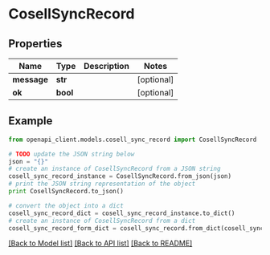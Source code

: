 # CosellSyncRecord


## Properties
Name | Type | Description | Notes
------------ | ------------- | ------------- | -------------
**message** | **str** |  | [optional] 
**ok** | **bool** |  | [optional] 

## Example

```python
from openapi_client.models.cosell_sync_record import CosellSyncRecord

# TODO update the JSON string below
json = "{}"
# create an instance of CosellSyncRecord from a JSON string
cosell_sync_record_instance = CosellSyncRecord.from_json(json)
# print the JSON string representation of the object
print CosellSyncRecord.to_json()

# convert the object into a dict
cosell_sync_record_dict = cosell_sync_record_instance.to_dict()
# create an instance of CosellSyncRecord from a dict
cosell_sync_record_form_dict = cosell_sync_record.from_dict(cosell_sync_record_dict)
```
[[Back to Model list]](../README.md#documentation-for-models) [[Back to API list]](../README.md#documentation-for-api-endpoints) [[Back to README]](../README.md)


